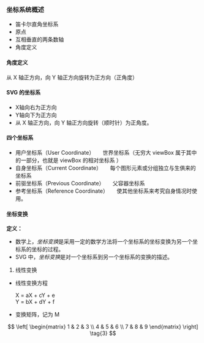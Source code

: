 ### 坐标系统概述

- 笛卡尔直角坐标系
- 原点
- 互相垂直的两条数轴
- 角度定义

#### 角度定义

从 X 轴正方向，向 Y 轴正方向旋转为正方向（正角度）

#### SVG 的坐标系

- X轴向右为正方向
- Y轴向下为正方向
- 从 X 轴正方向，向 Y 轴正方向旋转（顺时针）为正角度。


#### 四个坐标系

- 用户坐标系（User Coordinate）
&emsp; 世界坐标系（无穷大 viewBox 属于其中的一部分，也就是 viewBox 的相对坐标系 ）
- 自身坐标系（Current Coordinate）
&emsp; 每个图形元素或分组独立与生俱来的坐标系
- 前驱坐标系（Previous Coordinate）
&emsp; 父容器坐标系
- 参考坐标系（Reference Coordinate）
&emsp; 使其他坐标系来考究自身情况时使用。

#### 坐标变换

**定义：** 

- 数学上，*坐标变换*是采用一定的数学方法将一个坐标系的坐标变换为另一个坐标系的坐标的过程。
- SVG 中，*坐标变换*是对一个坐标系到另一个坐标系的变换的描述。

1. 线性变换

- 线性变换方程

   X = aX + cY + e  
   Y = bX + dY + f

- 变换矩阵，记为 M

$$
 \left[
 \begin{matrix}
   1 & 2 & 3 \\
   4 & 5 & 6 \\
   7 & 8 & 9
  \end{matrix}
  \right] \tag{3}
$$

